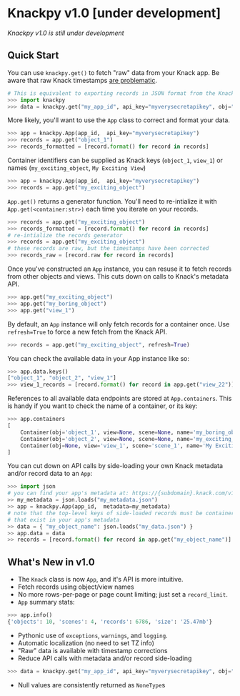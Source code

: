 # Knackpy v1.0 [under development]

*Knackpy v1.0 is still under development*

## Quick Start

You can use `knackpy.get()` to fetch "raw" data from your Knack app. Be aware that raw Knack timestamps [are problematic](). 

```python
# This is equivalent to exporting records in JSON format from the Knack Builder
>>> import knackpy
>>> data = knackpy.get("my_app_id", api_key="myverysecretapikey", obj="object_1")
```

More likely, you'll want to use the `App` class to correct and format your data.

```python
>>> app = knackpy.App(app_id,  api_key="myverysecretapikey")
>>> records = app.get("object_1")
>>> records_formatted = [record.format() for record in records]
```

Container identifiers can be supplied as Knack keys (`object_1`, `view_1`) or names (`my_exciting_object`, `My Exciting View`)

```python
>>> app = knackpy.App(app_id,  api_key="myverysecretapikey")
>>> records = app.get("my_exciting_object")
```

`App.get()` returns a generator function. You'll need to re-intialize it with `App.get(<container:str>)` each time you iterate on your records.

```python
>>> records = app.get("my_exciting_object") 
>>> records_formatted = [record.format() for record in records]
# re-intialize the records generator
>>> records = app.get("my_exciting_object") 
# these records are raw, but the timestamps have been corrected
>>> records_raw = [record.raw for record in records]
```

Once you've constructed an `App` instance, you can resuse it to fetch records from other objects and views. This cuts down on calls to Knack's metadata API.

```python
>>> app.get("my_exciting_object") 
>>> app.get("my_boring_object")
>>> app.get("view_1")
```

By default, an `App` instance will only fetch records for a container once. Use `refresh=True` to force a new fetch from the Knack API.

```python
>>> records = app.get("my_exciting_object", refresh=True) 
```

You can check the available data in your App instance like so:

```python
>>> app.data.keys()
["object_1", "object_2", "view_1"]
>>> view_1_records = [record.format() for record in app.get("view_22")]
```

References to all available data endpoints are stored at `App.containers`. This is handy if you want to check the name of a container, or its key:

```python
>>> app.containers
[
    Container(obj='object_1', view=None, scene=None, name='my_boring_object'),
    Container(obj='object_2', view=None, scene=None, name='my_exciting_object'),
    Container(obj=None, view='view_1', scene='scene_1', name='My Exciting View'),
]
```

You can cut down on API calls by side-loading your own Knack metadata and/or record data to an `App`:

```python
>>> import json
# you can find your app's metadata at: https://{subdomain}.knack.com/v1/applications"
>> my_metadata = json.loads("my_metadata.json")
>> app = knackpy.App(app_id,  metadata=my_metadata)
# note that the top-level keys of side-loaded records must be container names
# that exist in your app's metadata
>> data = { "my_object_name": json.loads("my_data.json") }
>> app.data = data
>> records = [record.format() for record in app.get("my_object_name")]
```


## What's New in v1.0

* The `Knack` class is now `App`, and it's API is more intuitive.
* Fetch records using object/view names
* No more rows-per-page or page count limiting; just set a `record_limit`.
* `App` summary stats:

```python
>>> app.info()
{'objects': 10, 'scenes': 4, 'records': 6786, 'size': '25.47mb'}
```

* Pythonic use of `exceptions`, `warnings`, and `logging`.
* Automatic localization (no need to set TZ info)
* "Raw" data is available with timestamp corrections
* Reduce API calls with metadata and/or record side-loading
```python
>>> data = knackpy.get("my_app_id", api_key="myverysecretapikey", obj="object_3", record_limit=10)
```
* Null values are consistently returned as `NoneType`s